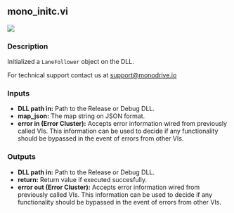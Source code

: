 ## mono_initc.vi
<p class="img_container">
<img class="lg_img" src="https://github.com/monoDriveIO/documentation/raw/master/WikiPhotos/LV_client/shared_libraries/mono__initc.png" 
  />
</p>

### Description 
Initialized a `LaneFollower` object on the DLL.

For technical support contact us at support@monodrive.io

### Inputs
- **DLL path in:** Path to the Release or Debug DLL.
- **map_json:** The map string on JSON format.
- **error in (Error Cluster):** Accepts error information wired from previously called VIs. This information can be used to decide if any functionality should be bypassed in the event of errors from other VIs.


### Outputs
- **DLL path in:** Path to the Release or Debug DLL.
- **return:** Return value if executed succesfully.
- **error out (Error Cluster):** Accepts error information wired from previously called VIs. This information can be used to decide if any functionality should be bypassed in the event of errors from other VIs.

<p>&nbsp;</p>
